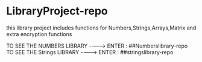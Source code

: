 # LibraryProject-repo
this library project includes functions for Numbers,Strings,Arrays,Matrix and extra encryption functions

TO SEE THE NUMBERS LIBRARY ----> ENTER : ##Numberslibrary-repo
TO SEE THE Strings LIBRARY ----> ENTER : ##stringslibrary-repo
